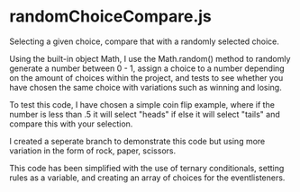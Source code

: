 # randomChoiceCompare.js
Selecting a given choice, compare that with a randomly selected choice.

Using the built-in object Math, I use the Math.random() method to randomly generate a number between 0 - 1,
assign a choice to a number depending on the amount of choices within the project, 
and tests to see whether you have chosen the same choice with variations such as winning and losing.

To test this code, I have chosen a simple coin flip example, 
where if the number is less than .5 it will select "heads" if else it will select "tails" and compare this with your selection.

I created a seperate branch to demonstrate this code but using more variation in the form of rock, paper, scissors. 

This code has been simplified with the use of ternary conditionals, 
setting rules as a variable, and creating an array of choices for the eventlisteners.
